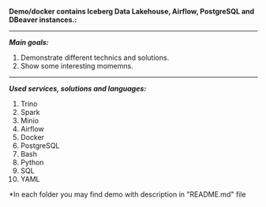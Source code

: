 **Demo/docker contains Iceberg Data Lakehouse, Airflow, PostgreSQL and DBeaver instances.:**

---
***Main goals:***
1. Demonstrate different technics and solutions.
2. Show some interesting momemns.
---

***Used services, solutions and languages:***
1) Trino
2) Spark
3) Minio
4) Airflow
5) Docker
6) PostgreSQL
7) Bash
8) Python
9) SQL
10) YAML


*In each folder you may find demo with description in "README.md" file
